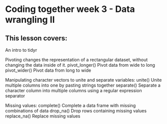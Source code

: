 # Coding together week 3 - Data wrangling II

## This lesson covers:

An intro to tidyr

Pivoting changes the representation of a rectangular dataset, without changing the data inside of it.
pivot_longer() Pivot data from wide to long
pivot_wider() Pivot data from long to wide

Manipulating character vectors to unite and separate variables:
unite() Unite multiple columns into one by pasting strings together
separate() Separate a character column into multiple columns using a regular expression separator

Missing values:
complete() Complete a data frame with missing combinations of data
drop_na() Drop rows containing missing values
replace_na() Replace missing values

